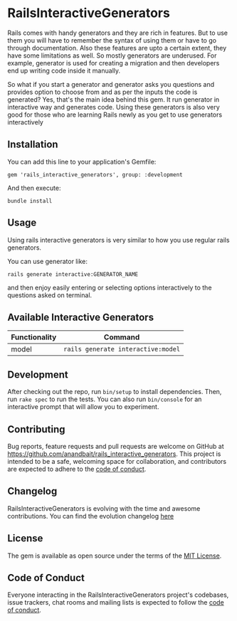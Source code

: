 # RailsInteractiveGenerators

Rails comes with handy generators and they are rich in features. But to use them you will have to remember the syntax of using them or have to go through documentation. Also these features are upto a certain extent, they have some limitations as well. So mostly generators are underused. For example, generator is used for creating a migration and then developers end up writing code inside it manually.

So what if you start a generator and generator asks you questions and provides option to choose from and as per the inputs the code is generated?
Yes, that's the main idea behind this gem. It run generator in interactive way and generates code.
Using these generators is also very good for those who are learning Rails newly as you get to use generators interactively

## Installation

You can add this line to your application's Gemfile:
```
gem 'rails_interactive_generators', group: :development
```
And then execute:
```
bundle install
```

## Usage

Using rails interactive generators is very similar to how you use regular rails generators.

You can use generator like:
```
rails generate interactive:GENERATOR_NAME
```
and then enjoy easily entering or selecting options interactively to the questions asked on terminal.

## Available Interactive Generators

| Functionality | Command |
|---|---|
|model|`rails generate interactive:model`|

## Development

After checking out the repo, run `bin/setup` to install dependencies. Then, run `rake spec` to run the tests. You can also run `bin/console` for an interactive prompt that will allow you to experiment.

## Contributing

Bug reports, feature requests and pull requests are welcome on GitHub at https://github.com/anandbait/rails_interactive_generators. This project is intended to be a safe, welcoming space for collaboration, and contributors are expected to adhere to the [code of conduct](https://github.com/anandbait/rails_interactive_generators/blob/main/CODE_OF_CONDUCT.md).

## Changelog

RailsInteractiveGenerators is evolving with the time and awesome contributions. You can find the evolution changelog [here](https://github.com/anandbait/rails_interactive_generators/blob/main/CHANGELOG.md)

## License

The gem is available as open source under the terms of the [MIT License](https://opensource.org/licenses/MIT).

## Code of Conduct

Everyone interacting in the RailsInteractiveGenerators project's codebases, issue trackers, chat rooms and mailing lists is expected to follow the [code of conduct](https://github.com/anandbait/rails_interactive_generators/blob/main/CODE_OF_CONDUCT.md).
